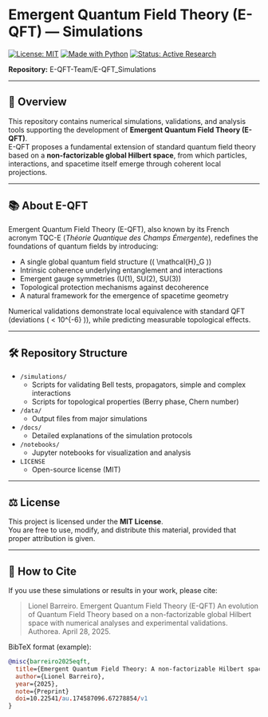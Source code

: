 # Emergent Quantum Field Theory (E-QFT) — Simulations

[![License: MIT](https://img.shields.io/badge/License-MIT-yellow.svg)](LICENSE)
[![Made with Python](https://img.shields.io/badge/Made%20with-Python-3776AB?logo=python&logoColor=white)](https://www.python.org/)
[![Status: Active Research](https://img.shields.io/badge/Status-Active%20Research-green)]()

**Repository:** E-QFT-Team/E-QFT_Simulations

---

## 🌌 Overview

This repository contains numerical simulations, validations, and analysis tools supporting the development of **Emergent Quantum Field Theory (E-QFT)**.  
E-QFT proposes a fundamental extension of standard quantum field theory based on a **non-factorizable global Hilbert space**, from which particles, interactions, and spacetime itself emerge through coherent local projections.

---

## 📚 About E-QFT

Emergent Quantum Field Theory (E-QFT), also known by its French acronym TQC-E (*Théorie Quantique des Champs Émergente*), redefines the foundations of quantum fields by introducing:
- A single global quantum field structure (\( \mathcal{H}_G \))
- Intrinsic coherence underlying entanglement and interactions
- Emergent gauge symmetries (U(1), SU(2), SU(3))
- Topological protection mechanisms against decoherence
- A natural framework for the emergence of spacetime geometry

Numerical validations demonstrate local equivalence with standard QFT (deviations \( < 10^{-6} \)), while predicting measurable topological effects.


---

## 🛠️ Repository Structure

- `/simulations/`
  - Scripts for validating Bell tests, propagators, simple and complex interactions
  - Scripts for topological properties (Berry phase, Chern number)
- `/data/`
  - Output files from major simulations
- `/docs/`
  - Detailed explanations of the simulation protocols
- `/notebooks/`
  - Jupyter notebooks for visualization and analysis
- `LICENSE`
  - Open-source license (MIT)

---

## ⚖️ License

This project is licensed under the **MIT License**.  
You are free to use, modify, and distribute this material, provided that proper attribution is given.

---

## 📖 How to Cite

If you use these simulations or results in your work, please cite:

> Lionel Barreiro. Emergent Quantum Field Theory (E-QFT) An evolution of Quantum Field Theory based on a non-factorizable global Hilbert space with numerical analyses and experimental validations. Authorea. April 28, 2025.

BibTeX format (example):

```bibtex
@misc{barreiro2025eqft,
  title={Emergent Quantum Field Theory: A non-factorizable Hilbert space approach},
  author={Lionel Barreiro},
  year={2025},
  note={Preprint}
  doi=10.22541/au.174587096.67278854/v1
}
